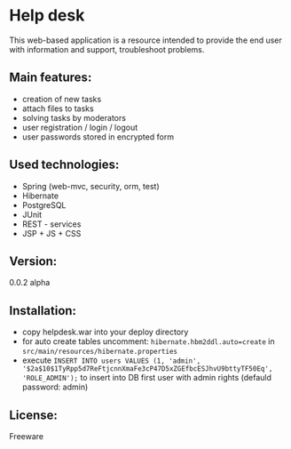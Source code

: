 # Help desk

This web-based application is a resource intended to provide the end user with information and support, troubleshoot problems.

## Main features:
 - creation of new tasks
 - attach files to tasks
 - solving tasks by moderators
 - user registration / login / logout
 - user passwords stored in encrypted form

## Used technologies:
 - Spring (web-mvc, security, orm, test)
 - Hibernate
 - PostgreSQL
 - JUnit
 - REST - services
 - JSP + JS + CSS

## Version:
0.0.2 alpha

## Installation:
 - copy helpdesk.war into your deploy directory
 - for auto create tables uncomment: ```hibernate.hbm2ddl.auto=create``` in ```src/main/resources/hibernate.properties```
 - execute ```INSERT INTO users VALUES (1, 'admin', '$2a$10$1TyRpp5d7ReFtjcnnXmaFe3cP47D5xZGEfbcESJhvU9bttyTF50Eq', 'ROLE_ADMIN');``` to insert into DB first user with admin rights (defauld password: admin)

## License:
Freeware
